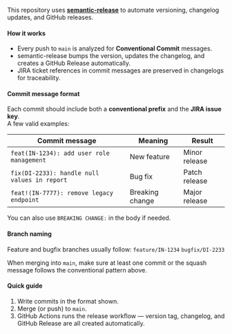 This repository uses **[semantic-release](https://semantic-release.gitbook.io/semantic-release/)** to automate versioning, changelog updates, and GitHub releases.

#### How it works
- Every push to `main` is analyzed for **Conventional Commit** messages.  
- semantic-release bumps the version, updates the changelog, and creates a GitHub Release automatically.  
- JIRA ticket references in commit messages are preserved in changelogs for traceability.

#### Commit message format
Each commit should include both a **conventional prefix** and the **JIRA issue key**.  
A few valid examples:

| Commit message | Meaning | Result |
|-----------------|----------|---------|
| `feat(IN-1234): add user role management` | New feature | Minor release |
| `fix(DI-2233): handle null values in report` | Bug fix | Patch release |
| `feat!(IN-7777): remove legacy endpoint` | Breaking change | Major release |

You can also use `BREAKING CHANGE:` in the body if needed.

#### Branch naming
Feature and bugfix branches usually follow:
`feature/IN-1234`
`bugfix/DI-2233`

When merging into `main`, make sure at least one commit or the squash message follows the conventional pattern above.

#### Quick guide
1. Write commits in the format shown.  
2. Merge (or push) to `main`.  
3. GitHub Actions runs the release workflow — version tag, changelog, and GitHub Release are all created automatically.
